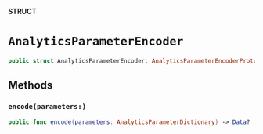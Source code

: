**STRUCT**

# `AnalyticsParameterEncoder`

```swift
public struct AnalyticsParameterEncoder: AnalyticsParameterEncoderProtocol
```

## Methods
### `encode(parameters:)`

```swift
public func encode(parameters: AnalyticsParameterDictionary) -> Data?
```
